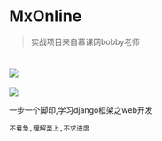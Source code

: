 # MxOnline
> 实战项目来自慕课网bobby老师

![](https://i.imgur.com/vSpqVQm.jpg)
========
![](http://owq5oiqgs.bkt.clouddn.com/django.jpg)


一步一个脚印,学习django框架之web开发

`不着急,理解至上,不求进度`
